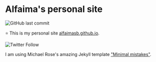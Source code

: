 # Alfaima's personal site

![GitHub last commit](https://img.shields.io/github/last-commit/AlfaimaSB/alfaimasb.github.io)

:star: This is my personal site <a href="https://alfaimasb.github.io" target="_blank">alfaimasb.github.io</a>. 

![Twitter Follow](https://img.shields.io/twitter/follow/AlfaimaSB?style=social)

I am using Michael Rose's amazing Jekyll template ["Minimal mistakes"](https://mmistakes.github.io/minimal-mistakes/).
